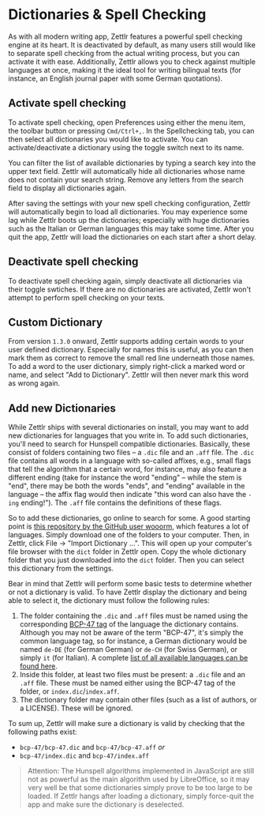 # Dictionaries & Spell Checking

As with all modern writing app, Zettlr features a powerful spell checking engine at its heart. It is deactivated by default, as many users still would like to separate spell checking from the actual writing process, but you can activate it with ease. Additionally, Zettlr allows you to check against multiple languages at once, making it the ideal tool for writing bilingual texts (for instance, an English journal paper with some German quotations).

## Activate spell checking

To activate spell checking, open Preferences using either the menu item, the toolbar button or pressing `Cmd/Ctrl+,`. In the Spellchecking tab, you can then select all dictionaries you would like to activate. You can activate/deactivate a dictionary using the toggle switch next to its name.

You can filter the list of available dictionaries by typing a search key into the upper text field. Zettlr will automatically hide all dictionaries whose name does not contain your search string. Remove any letters from the search field to display all dictionaries again.

After saving the settings with your new spell checking configuration, Zettlr will automatically begin to load all dictionaries. You may experience some lag while Zettlr boots up the dictionaries; especially with huge dictionaries such as the Italian or German languages this may take some time. After you quit the app, Zettlr will load the dictionaries on each start after a short delay.

## Deactivate spell checking

To deactivate spell checking again, simply deactivate all dictionaries via their toggle swtiches. If there are no dictionaries are activated, Zettlr won't attempt to perform spell checking on your texts.

## Custom Dictionary

From version `1.3.0` onward, Zettlr supports adding certain words to your user defined dictionary. Especially for names this is useful, as you can then mark them as correct to remove the small red line underneath those names. To add a word to the user dictionary, simply right-click a marked word or name, and select "Add to Dictionary". Zettlr will then never mark this word as wrong again.

## Add new Dictionaries

While Zettlr ships with several dictionaries on install, you may want to add new dictionaries for languages that you write in. To add such dictionaries, you'll need to search for Hunspell compatible dictionaries. Basically, these consist of folders containing two files – a `.dic` file and an `.aff` file. The `.dic` file contains all words in a language with so-called affixes, e.g., small flags that tell the algorithm that a certain word, for instance, may also feature a different ending (take for instance the word "ending" – while the stem is "end", there may be both the words "ends", and "ending" available in the language – the affix flag would then indicate "this word can also have the `-ing` ending!"). The `.aff` file contains the definitions of these flags.

So to add these dictionaries, go online to search for some. A good starting point is [this repository by the GitHub user wooorm](https://github.com/wooorm/dictionaries), which features a lot of languages. Simply download one of the folders to your computer. Then, in Zettlr, click File -> "Import Dictionary …". This will open up your computer's file browser with the `dict` folder in Zettlr open. Copy the whole dictionary folder that you just downloaded into the `dict` folder. Then you can select this dictionary from the settings.

Bear in mind that Zettlr will perform some basic tests to determine whether or not a dictionary is valid. To have Zettlr display the dictionary and being able to select it, the dictionary must follow the following rules:

1. The folder containing the `.dic` and `.aff` files must be named using the corresponding [BCP-47 tag](https://tools.ietf.org/html/bcp47) of the language the dictionary contains. Although you may not be aware of the term "BCP-47", it's simply the common language tag, so for instance, a German dictionary would be named `de-DE` (for German German) or `de-CH` (for Swiss German), or simply `it` (for Italian). A complete [list of all available languages can be found here](https://www.iana.org/assignments/language-subtag-registry/language-subtag-registry).
2. Inside this folder, at least two files must be present: a `.dic` file and an `.aff` file. These must be named either using the BCP-47 tag of the folder, or `index.dic`/`index.aff`.
3. The dictionary folder may contain other files (such as a list of authors, or a LICENSE). These will be ignored.

To sum up, Zettlr will make sure a dictionary is valid by checking that the following paths exist:

- `bcp-47/bcp-47.dic` and `bcp-47/bcp-47.aff` _or_
- `bcp-47/index.dic` and `bcp-47/index.aff`

> Attention: The Hunspell algorithms implemented in JavaScript are still not as powerful as the main algorithm used by LibreOffice, so it may very well be that some dictionaries simply prove to be too large to be loaded. If Zettlr hangs after loading a dictionary, simply force-quit the app and make sure the dictionary is deselected.